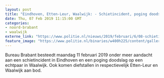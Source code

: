 ```yaml
---
layout: post
title: "Eindhoven, Etten-Leur, Waalwijk: - Schietincident, poging doodslag op echtpaar en diefstallen in Bureau Brabant"
date: Thu, 07 Feb 2019 11:15:00 GMT
categories: 
- noord-brabant 
- waalwijk 
externe_link: "https://www.politie.nl/nieuws/2019/februari/6/08-schietincident-poging-doodslag-op-echtpaar-en-diefstallen-in-bureau-brabant.html"
feature_image: "https://www.politie.nl/binaries/w400h225/content/gallery/politie/nieuws/2019/februari/08-zw/bb-waallwijk-1.jpg"
---
```


Bureau Brabant besteedt maandag 11 februari 2019 onder meer aandacht aan een schietincident in Eindhoven en een poging doodslag op een echtpaar in Waalwijk. Ook komen diefstallen in respectievelijk Etten-Leur en Waalwijk aan bod.
